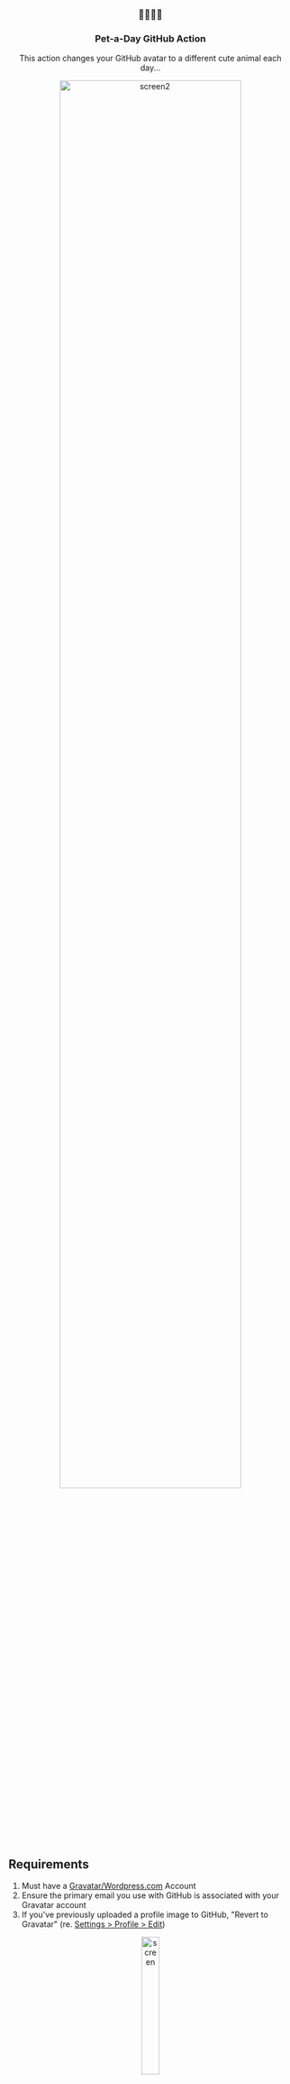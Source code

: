 <h3 align="center">🐶🐹🐰🐱</h3>
<h3 align="center">Pet-a-Day GitHub Action</h3>

<p align="center">This action changes your GitHub avatar to a different cute animal each day...</p>

<p align="center"><img src="https://user-images.githubusercontent.com/459713/109923925-8182d480-7c8d-11eb-80a8-430fd292d9ff.png" alt="screen2" width="80%" /></p>

## Requirements

1. Must have a [Gravatar/Wordpress.com](http://en.gravatar.com/) Account
2. Ensure the primary email you use with GitHub is associated with your Gravatar account
3. If you've previously uploaded a profile image to GitHub, "Revert to Gravatar" (re. [Settings > Profile > Edit](https://github.com/settings/profile))

<p align="center"><img src="https://user-images.githubusercontent.com/459713/109911892-fac3fc80-7c78-11eb-81fb-bbff3cc58091.png" alt="screen" width="25%" /></p>
<p align="center"><img src="https://user-images.githubusercontent.com/459713/109922257-0d473180-7c8b-11eb-991a-0aca01ce9367.png" alt="screen2" width="25%" /></p>

## Installation / Usage

1. Create a `.github/workflows/pet-a-day.yml` file in any repo...
2. Add the following...

```yaml
name: "Pet-a-Day"
on:
  schedule:
    - cron: "0 0 * * *"
jobs:
  update-avatar:
    runs-on: ubuntu-latest
    steps:
    - uses: darcyclarke/pet-a-day-action@v1.0.5
      with:
        email:  ${{ secrets.EMAIL }}
        password: ${{ secrets.PASSWORD }}
```

## Inputs

#### `email`

* **Required** The primary email used for your GitHub account
* **Note:** You should use [GitHub Action Secrets](https://docs.github.com/en/actions/reference/encrypted-secrets) to set this value (re. `https://github.com/<username>/<repo>/settings/secrets/actions`)

#### `password`

* **Required** The password associated with your Gravatar/WordPress.com account
* **Note:** You should use [GitHub Action Secrets](https://docs.github.com/en/actions/reference/encrypted-secrets) to set this value (re. `https://github.com/<username>/<repo>/settings/secrets/actions`)

#### `query`

* **Optional** Comma delimited list of categories to be used to choose the image (ex. `frogs,birds`)
* **Default** `dog,cat,dogs,cats,kittens,puppies,puppy,kitten`

## F.A.Qs

* "How long does it take to see an update?"
  * After a job run it can take a few minutes to see your profile update based on GitHub's caching (you can confirm a new photo was uploaded/mapped by checking [Gravatar](http://en.gravatar.com/))
* "How often should I run this?"
  * Up to you... I think daily is fun/nice... be mindful of the platforms limitations/policies though ❤️ 
* "How does this work?"
  * Under the hood, we use [**unsplash.com**](https://unsplash.com/)'s random image endpoint along with the defined `query` (aka. "categories") param to fetch a lovely animal image, upload that to Gravatar, set it as the default profile photo & thus, setting it as your default GitHub profile photo (* if you followed the steps above of course...)
